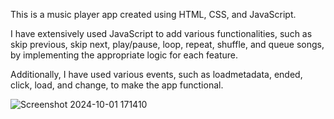 This is a music player app created using HTML, CSS, and JavaScript.

I have extensively used JavaScript to add various functionalities, such as skip previous, skip next, play/pause, loop, repeat, shuffle, and queue songs, by implementing the appropriate logic for each feature.

Additionally, I have used various events, such as loadmetadata, ended, click, load, and change, to make the app functional.


![Screenshot 2024-10-01 171410](https://github.com/user-attachments/assets/c138988b-420f-4d67-a4b4-3d384257bfc0)

